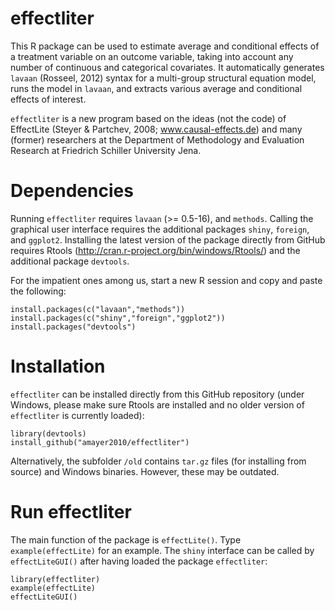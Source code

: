effectliter
=========

This R package can be used to estimate average and conditional effects of a treatment variable on an outcome variable, taking into account any number of continuous and categorical covariates. It automatically generates `lavaan` (Rosseel, 2012) syntax for a multi-group structural equation model, runs the model in `lavaan`, and extracts various average and conditional effects of interest.

`effectliter` is a new program based on the ideas (not the code) of EffectLite (Steyer & Partchev, 2008; www.causal-effects.de) and many (former) researchers at the Department of Methodology and Evaluation Research at Friedrich Schiller University Jena.

Dependencies
=========

Running `effectliter` requires `lavaan` (>= 0.5-16), and `methods`. Calling the graphical user interface requires the additional packages `shiny`, `foreign`, and `ggplot2`. Installing the latest version of the package directly from GitHub requires Rtools (http://cran.r-project.org/bin/windows/Rtools/) and the additional package `devtools`.

For the impatient ones among us, start a new R session and copy and paste the following:

```
install.packages(c("lavaan","methods"))
install.packages(c("shiny","foreign","ggplot2"))
install.packages("devtools")
```

Installation
=========

`effectliter` can be installed directly from this GitHub repository (under Windows, please make sure Rtools are installed and no older version of `effectliter` is currently loaded): 

```
library(devtools)
install_github("amayer2010/effectliter")
```

Alternatively, the subfolder `/old` contains `tar.gz` files (for installing from source) and Windows binaries. However, these may be outdated.


Run effectliter
=========

The main function of the package is `effectLite()`. Type `example(effectLite)` for an example. The `shiny` interface can be called by `effectLiteGUI()` after having loaded the package `effectliter`:

```
library(effectliter)
example(effectLite)
effectLiteGUI()
```
